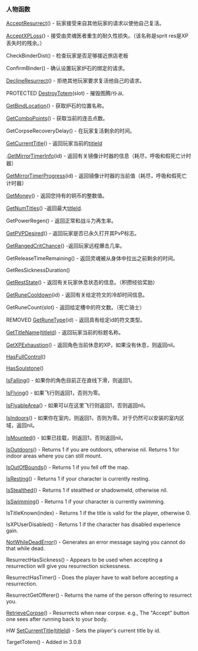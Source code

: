 ### 人物函数

[AcceptResurrect](https://wow.gamepedia.com/API_AcceptResurrect)\(\) - 玩家接受来自其他玩家的请求以使他自己复活。

[AcceptXPLoss](https://wow.gamepedia.com/API_AcceptXPLoss)\(\) - 接受由灵魂医者重生的耐久性损失。（该名称是sprit res是XP丢失时的残余。）

CheckBinderDist\(\) - 检查玩家是否足够接近旅店老板

ConfirmBinder\(\) - 确认设置玩家炉石的绑定的请求。

[DeclineResurrect](https://wow.gamepedia.com/API_DeclineResurrect)\(\) - 拒绝其他玩家要求复活他自己的请求。

PROTECTED [DestroyTotem](https://wow.gamepedia.com/API_DestroyTotem)\(slot\) - 摧毁图腾/仆从.

[GetBindLocation](https://wow.gamepedia.com/API_GetBindLocation)\(\) - 获取炉石的位置名称。

[GetComboPoints](https://wow.gamepedia.com/API_GetComboPoints)\(\) - 获取当前的连击点数。

GetCorpseRecoveryDelay\(\) - 在玩家复活剩余的时间。

[GetCurrentTitle](https://wow.gamepedia.com/API_GetCurrentTitle)\(\) - 返回玩家当前的[titleId](https://wow.gamepedia.com/TitleId)

.[GetMirrorTimerInfo](https://wow.gamepedia.com/API_GetMirrorTimerInfo)\(id\) - 返回有关镜像计时器的信息（耗尽，呼吸和假死亡计时器）

[GetMirrorTimerProgress](https://wow.gamepedia.com/API_GetMirrorTimerProgress)\(id\) - 返回镜像计时器的当前值（耗尽，呼吸和假死亡计时器）

[GetMoney](https://wow.gamepedia.com/API_GetMoney)\(\) - 返回您持有的铜币的整数值。

[GetNumTitles](https://wow.gamepedia.com/API_GetNumTitles)\(\) -返回最大[titleId](https://wow.gamepedia.com/TitleId).

GetPowerRegen\(\) - 返回正常和战斗力再生率。

[GetPVPDesired](https://wow.gamepedia.com/API_GetPVPDesired)\(\) - 返回玩家是否已永久打开其PvP标志。

[GetRangedCritChance](https://wow.gamepedia.com/API_GetRangedCritChance)\(\) -返回玩家远程爆击几率。

GetReleaseTimeRemaining\(\) - 返回灵魂被从身体中拉出之前剩余的时间。

GetResSicknessDuration\(\)

[GetRestState](https://wow.gamepedia.com/API_GetRestState)\(\) - 返回有关玩家休息状态的信息。（积攒经验奖励）

[GetRuneCooldown](https://wow.gamepedia.com/API_GetRuneCooldown)\(id\) - 返回有关给定符文的冷却时间信息。

GetRuneCount\(slot\) - 返回给定槽中的符文数。（死亡骑士）

REMOVED [GetRuneType](https://wow.gamepedia.com/API_GetRuneType)\(id\) - 返回具有给定id的符文类型。

[GetTitleName](https://wow.gamepedia.com/API_GetTitleName)\([titleId](https://wow.gamepedia.com/TitleId)\) - 返回玩家当前的标题名称。

[GetXPExhaustion](https://wow.gamepedia.com/API_GetXPExhaustion)\(\) - 返回角色当前休息的XP，如果没有休息，则返回nil。

[HasFullControl](https://wow.gamepedia.com/API_HasFullControl)\(\)

[HasSoulstone](https://wow.gamepedia.com/API_HasSoulstone)\(\)

[IsFalling](https://wow.gamepedia.com/API_IsFalling)\(\) - 如果你的角色目前正在直线下滑，则返回1。

[IsFlying](https://wow.gamepedia.com/API_IsFlying)\(\) - 如果飞行则返回1，否则为零。

[IsFlyableArea](https://wow.gamepedia.com/API_IsFlyableArea)\(\) - 如果可以在这里飞行则返回1，否则返回nil。

[IsIndoors](https://wow.gamepedia.com/API_IsIndoors)\(\) - 如果你在室内，则返回1，否则为零。对于仍然可以安装的室内区域，返回nil。

[IsMounted](https://wow.gamepedia.com/API_IsMounted)\(\) - 如果已挂载，则返回1，否则返回nil。

[IsOutdoors](https://wow.gamepedia.com/API_IsOutdoors)\(\) - Returns 1 if you are outdoors, otherwise nil. Returns 1 for indoor areas where you can still mount.

[IsOutOfBounds](https://wow.gamepedia.com/API_IsOutOfBounds)\(\) - Returns 1 if you fell off the map.

[IsResting](https://wow.gamepedia.com/API_IsResting)\(\) - Returns 1 if your character is currently resting.

[IsStealthed](https://wow.gamepedia.com/API_IsStealthed)\(\) - Returns 1 if stealthed or shadowmeld, otherwise nil.

[IsSwimming](https://wow.gamepedia.com/API_IsSwimming)\(\) - Returns 1 if your character is currently swimming.

IsTitleKnown\(index\) - Returns 1 if the title is valid for the player, otherwise 0.

IsXPUserDisabled\(\) - Returns 1 if the character has disabled experience gain.

[NotWhileDeadError](https://wow.gamepedia.com/API_NotWhileDeadError)\(\) - Generates an error message saying you cannot do that while dead.

ResurrectHasSickness\(\) - Appears to be used when accepting a resurrection will give you resurrection sickessness.

ResurrectHasTimer\(\) - Does the player have to wait before accepting a resurrection.

ResurrectGetOfferer\(\) - Returns the name of the person offering to resurrect you.

[RetrieveCorpse](https://wow.gamepedia.com/API_RetrieveCorpse)\(\) - Resurrects when near corpse. e.g., The "Accept" button one sees after running back to your body.

HW [SetCurrentTitle](https://wow.gamepedia.com/API_SetCurrentTitle)\([titleId](https://wow.gamepedia.com/TitleId)\) - Sets the player's current title by id.

TargetTotem\(\) - Added in 3.0.8

